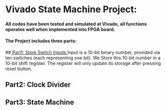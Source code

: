# Vivado State Machine Project:
#### All codes have been tested and simulated at Vivado, all functions operates well when implemented into FPGA board. 

#### The Project includes three parts:

##[ Part1: Store Switch Inputs ](https://github.com/ChingSsuyuan/Vivado_State_Machine_Project/tree/b22e3189d2a9c86b28a2b5034b8b4f27e8412d79/Store%20Inputs%20Codes)
Input is a 10-bit binary number, provided via ten switches (each representing one bit). We Store this 10-bit number in a 10-bit shift register.
The register will only update its storage after pressing reset button.

## Part2: Clock Divider

## Part3: State Machine
